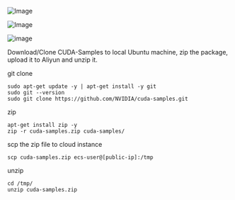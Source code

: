 
![Image](https://github.com/router-gao/cuda-demo/assets/144886373/dfaffd09-face-4bf2-a9f4-e54a80963c4d)


![Image](https://github.com/router-gao/cuda-demo/assets/144886373/bea04070-dc3b-43ee-9fa0-a18b9af7c0b6)


![image](https://github.com/router-gao/cuda-demo/assets/144886373/a39e4232-fbf3-4b0a-b3fb-c904a55e993d)


Download/Clone CUDA-Samples to local Ubuntu machine, zip the package, upload it to Aliyun and unzip it.

git clone

```shell
sudo apt-get update -y | apt-get install -y git
sudo git --version
sudo git clone https://github.com/NVIDIA/cuda-samples.git
```

zip

```shell
apt-get install zip -y
zip -r cuda-samples.zip cuda-samples/
```

scp the zip file to cloud instance

```shell
scp cuda-samples.zip ecs-user@[public-ip]:/tmp
```

unzip

```shell
cd /tmp/
unzip cuda-samples.zip
```

